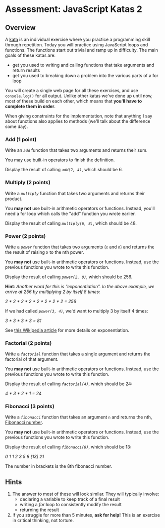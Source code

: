 # Assessment: JavaScript Katas 2 #

## Overview ##

A [kata](https://en.wikipedia.org/wiki/Kata_(programming)) is an individual exercise where you practice a programming skill through repetition. Today you will practice using JavaScript loops and functions. The functions start out trivial and ramp up in difficulty. The main goals of these katas are:
*   get you used to writing and calling functions that take arguments and return results
*   get you used to breaking down a problem into the various parts of a for loop

You will create a single web page for all these exercises, and use `console.log()` for all output. Unlike other katas we've done up until now, most of these build on each other, which means that **you'll have to complete them in order**.

When giving constraints for the implementation, note that anything I say about functions also applies to methods (we'll talk about the difference some day). 

### Add (1 point) ###

Write an _`add`_ function that takes two arguments and returns their sum.

You may use built-in operators to finish the definition.

Display the result of calling _`add(2, 4)`_, which should be 6.

### Multiply (2 points) ###

Write a _`multiply`_ function that takes two arguments and returns their product.

You **may not** use built-in arithmetic operators or functions. Instead, you'll need a for loop which calls the "add" function you wrote earlier.

Display the result of calling _`multiply(6, 8)`_, which should be 48.

### Power (2 points) ###

Write a _`power`_ function that takes two arguments (`x` and `n`) and returns the the result of raising x to the nth power.

You **may not** use built-in arithmetic operators or functions. Instead, use the previous functions you wrote to write this function.

Display the result of calling _`power(2, 8)`_, which should be 256.

**Hint**: _Another word for this is "exponentiation". In the above example, we arrive at 256 by multiplying 2 by itself 8 times:_

_2 * 2 * 2 * 2 * 2 * 2 * 2 * 2 = 256_

If we had called _`power(3, 4)`_, we'd want to multiply 3 by itself 4 times:

_3 * 3 * 3 * 3 = 81_

See [this Wikipedia article](https://simple.wikipedia.org/wiki/Exponentiation) for more details on exponentiation.

### Factorial (2 points) ###

Write a _`factorial`_ function that takes a single argument and returns the factorial of that argument.

You **may not** use built-in arithmetic operators or functions. Instead, use the previous functions you wrote to write this function.

Display the result of calling _`factorial(4)`_, which should be 24:

_4 * 3 * 2 * 1 = 24_

### Fibonacci (3 points) ###

Write a _`fibonacci`_ function that takes an argument `n` and returns the nth, [Fibonacci number](https://simple.wikipedia.org/wiki/Fibonacci_number).

You **may not** use built-in arithmetic operators or functions. Instead, use the previous functions you wrote to write this function.

Display the result of calling _`fibonacci(8)`_, which should be 13:

_0 1 1 2 3 5 8 [13] 21_

The number in brackets is the 8th fibonacci number.

## Hints ##

1.  The answer to most of these will look similar. They will typically involve:
    *   declaring a variable to keep track of a final result
    *   writing a _for_ loop to consistently modify the result
    *   returning the result
2.  If you struggle for more than 5 minutes, **ask for help!** This is an exercise in critical thinking, not torture.